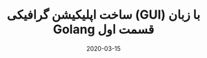 ---
layout: post
title: ساخت اپلیکیشن گرافیکی (GUI) با زبان Golang قسمت اول
date: 2020-03-15
description: قراره داخل این مطلب یک ماجراجویی ساده داشته باشیم که چطور می‌تونیم با زبان برنامه نویسی گولنگ (Golang) یک اپ گرافیکی یا همون GUI بسازیم.
tags: golang
categories: golang
lang: persian
redirect: https://virgool.io/@mehrdad.dev/golang-gui-1-hj4xzb7z3hka
---